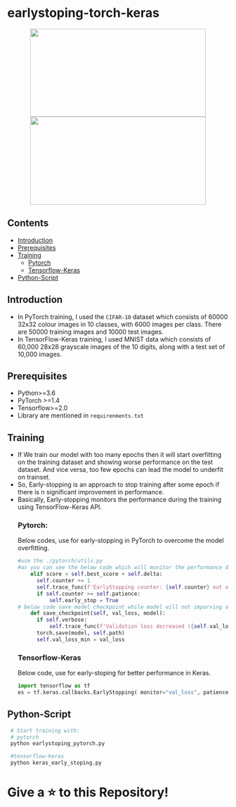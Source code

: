 # earlystoping-torch-keras

<p align="center">
<img src="https://user-images.githubusercontent.com/59862546/117540979-59b64100-b02f-11eb-9ea9-457ecf2e2271.png" width="400" height="200"> 
<img src="https://blog.keras.io/img/keras-tensorflow-logo.jpg" width="400" height="200"> 
<p>
  
  
## Contents
- [Introduction](#introduction)
- [Prerequisites](#prerequisites)
- [Training](#training)
  - [Pytorch](#pytorch)
  - [Tensorflow-Keras](#tensorflow-keras)
- [Python-Script](#python-script)

## Introduction
- In PyTorch training, I used the `CIFAR-10` dataset which consists of 60000 32x32 colour images in 10 classes, with 6000 images per class. There are 50000 training images and 10000 test images.
- In TensorFlow-Keras training, I used MNIST data which consists of 60,000 28x28 grayscale images of the 10 digits, along with a test set of 10,000 images.

## Prerequisites
- Python>=3.6
- PyTorch >=1.4
- Tensorflow>=2.0
- Library are mentioned in `requirenments.txt`

## Training
- If We train our model with too many epochs then it will start overfitting on the training dataset and showing worse performance on the test dataset. And vice versa, too few epochs can lead the model to underfit on trainset.
- So, Early-stopping is an approach to stop training after some epoch if there is n significant improvement in performance.
- Basically, Early-stopping monitors the performance during the training using TensorFlow-Keras API.
  ### Pytorch:
  Below codes, use for early-stopping in PyTorch to overcome the model overfitting.
    ```python
    #use the ./pytorch/utils.py
    #as you can see the below code which will monitor the performance during the training
        elif score < self.best_score + self.delta:
          self.counter += 1
          self.trace_func(f'EarlyStopping counter: {self.counter} out of {self.patience}')
          if self.counter >= self.patience:
              self.early_stop = True
    # below code save model checkpoint while model will not imporving anymore
        def save_checkpoint(self, val_loss, model):
          if self.verbose:
              self.trace_func(f'Validation loss decreased ({self.val_loss_min:.6f} --> {val_loss:.6f}).  Saving model ...')
          torch.save(model, self.path)
          self.val_loss_min = val_loss
    ```
   ### Tensorflow-Keras
    Below code, use for early-stoping for better performance in Keras.
    ```python
    import tensorflow as tf
    es = tf.keras.callbacks.EarlyStopping( monitor="val_loss", patience=2, verbose=1, restore_best_weights=True)
    ```

 ## Python-Script
 ```python
  # Start training with: 
  # pytorch
  python earlystoping_pytorch.py

  #tensorflow-keras
  python keras_early_stoping.py
 ```
 # Give a :star: to this Repository!
  
